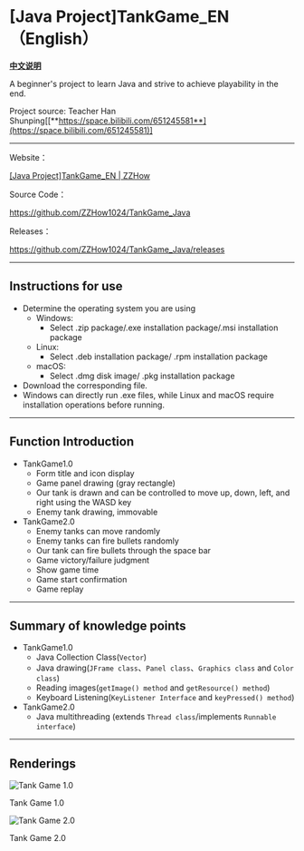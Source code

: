 # [Java Project]TankGame_EN（English）

[**中文说明**](https://github.com/ZZHow1024/TankGame_Java/blob/main/README.md)

A beginner's project to learn Java and strive to achieve playability in the end.

Project source: Teacher Han Shunping[[**https://space.bilibili.com/651245581**](https://space.bilibili.com/651245581)]

---

Website：

[[Java Project]TankGame_EN | ZZHow](https://www.zzhow.com/TankGameEN)

Source Code：

https://github.com/ZZHow1024/TankGame_Java

Releases：

https://github.com/ZZHow1024/TankGame_Java/releases

---

## Instructions for use

- Determine the operating system you are using
    - Windows:
        - Select .zip package/.exe installation package/.msi installation package
    - Linux:
        - Select .deb installation package/ .rpm installation package
    - macOS:
        - Select .dmg disk image/ .pkg installation package
- Download the corresponding file.
- Windows can directly run .exe files, while Linux and macOS require installation operations before running.

---

## Function Introduction

- TankGame1.0
    - Form title and icon display
    - Game panel drawing (gray rectangle)
    - Our tank is drawn and can be controlled to move up, down, left, and right using the WASD key
    - Enemy tank drawing, immovable
- TankGame2.0
    - Enemy tanks can move randomly
    - Enemy tanks can fire bullets randomly
    - Our tank can fire bullets through the space bar
    - Game victory/failure judgment
    - Show game time
    - Game start confirmation
    - Game replay

---

## Summary of knowledge points

- TankGame1.0
    - Java Collection Class(`Vector`)
    - Java drawing(`JFrame class`、`Panel class`、`Graphics class` and `Color class`)
    - Reading images(`getImage() method` and `getResource() method`)
    - Keyboard Listening(`KeyListener Interface` and `keyPressed() method`)
- TankGame2.0
    - Java multithreading (extends `Thread class`/implements `Runnable interface`)

---

## Renderings

![Tank Game 1.0](https://www.notion.so/image/https%3A%2F%2Fprod-files-secure.s3.us-west-2.amazonaws.com%2F4b165318-6383-451c-8845-110b786c9f0a%2F1f69128c-ff77-4a30-ad43-235842eb361f%2FTankGame1.0.png?table=block&id=2f19f9d9-6700-4161-9e8d-3f8154dc8f58&t=2f19f9d9-6700-4161-9e8d-3f8154dc8f58&width=1482&cache=v2)

Tank Game 1.0

![Tank Game 2.0](https://www.notion.so/image/https%3A%2F%2Fprod-files-secure.s3.us-west-2.amazonaws.com%2F4b165318-6383-451c-8845-110b786c9f0a%2F791c0d50-79ed-43ac-afeb-a0bd4cfe6ef7%2FTankGame2.0.png?table=block&id=84ed8662-649a-44e0-95d3-d9f0769fb5ab&t=84ed8662-649a-44e0-95d3-d9f0769fb5ab&width=1499&cache=v2)

Tank Game 2.0
